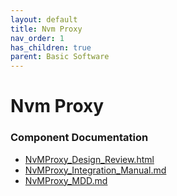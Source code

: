 ```yaml
---
layout: default
title: Nvm Proxy
nav_order: 1
has_children: true
parent: Basic Software
---
```

# Nvm Proxy
### Component Documentation

- [NvMProxy_Design_Review.html](doc/NvMProxy_Design_Review.html)
- [NvMProxy_Integration_Manual.md](doc/NvMProxy_Integration_Manual.md)
- [NvMProxy_MDD.md](doc/NvMProxy_MDD.md)

